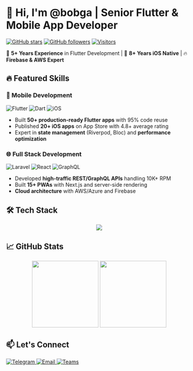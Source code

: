 # 👋 Hi, I'm @bobga | Senior Flutter & Mobile App Developer

[![GitHub stars](https://img.shields.io/github/stars/bobga/bobga?style=social)](https://github.com/bobga/bobga/stargazers)
[![GitHub followers](https://img.shields.io/github/followers/bobga?style=social)](https://github.com/bobga)
[![Visitors](https://komarev.com/ghpvc/?username=bobga&label=Profile%20views&color=0e75b6&style=flat)](https://github.com/bobga)

🚀 **5+ Years Experience** in Flutter Development | 🍏 **8+ Years iOS Native** | 🔥 **Firebase & AWS Expert**

## 🔥 Featured Skills

### 📱 Mobile Development
<p align="left">
  <img alt="Flutter" src="https://img.shields.io/badge/Flutter-Expert-02569B?logo=flutter&style=for-the-badge"/>
  <img alt="Dart" src="https://img.shields.io/badge/Dart-Pro-0175C2?logo=dart&style=for-the-badge"/>
  <img alt="iOS" src="https://img.shields.io/badge/iOS_Swift-8+years-FA7343?logo=swift&style=for-the-badge"/>
</p>

- Built **50+ production-ready Flutter apps** with 95% code reuse
- Published **20+ iOS apps** on App Store with 4.8+ average rating
- Expert in **state management** (Riverpod, Bloc) and **performance optimization**

### 🌐 Full Stack Development
<p align="left">
  <img alt="Laravel" src="https://img.shields.io/badge/Laravel-10+years-FF2D20?logo=laravel&style=for-the-badge"/>
  <img alt="React" src="https://img.shields.io/badge/React-5+years-61DAFB?logo=react&style=for-the-badge"/>
  <img alt="GraphQL" src="https://img.shields.io/badge/GraphQL-4+years-E10098?logo=graphql&style=for-the-badge"/>
</p>

- Developed **high-traffic REST/GraphQL APIs** handling 10K+ RPM
- Built **15+ PWAs** with Next.js and server-side rendering
- **Cloud architecture** with AWS/Azure and Firebase

## 🛠️ Tech Stack

<p align="center">
  <img src="https://skillicons.dev/icons?i=flutter,dart,swift,react,laravel,nodejs,firebase,aws,azure,docker,git,graphql,mysql,postgres,html,css,js,tailwind&perline=9"/>
</p>

## 📈 GitHub Stats

<div align="center">
  <img height="180em" src="https://github-readme-stats.vercel.app/api?username=bobga&show_icons=true&theme=radical&include_all_commits=true"/>
  <img height="180em" src="https://github-readme-stats.vercel.app/api/top-langs/?username=bobga&layout=compact&theme=radical&hide_title=true"/>
</div>

## 📫 Let's Connect

<p align="left">
  <!-- Telegram -->
  <a href="https://t.me/fluttercto">
    <img alt="Telegram" src="https://img.shields.io/badge/Telegram-@fluttercto-26A5E4?style=for-the-badge&logo=telegram&logoColor=white"/>
  </a>
  
  <!-- Gmail -->
  <a href="mailto:virtium1000@gmail.com">
    <img alt="Email" src="https://img.shields.io/badge/Email-virtium1000@gmail.com-D14836?style=for-the-badge&logo=gmail&logoColor=white"/>
  </a>
  
  <!-- Microsoft Teams -->
  <a href="https://teams.microsoft.com/l/chat/0/0?users=virtium1000@gmail.com">
    <img alt="Teams" src="https://img.shields.io/badge/Teams-Chat-6264A7?style=for-the-badge&logo=microsoft-teams&logoColor=white"/>
  </a>
</p>
